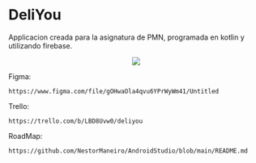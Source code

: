 # DeliYou

Applicacion creada para la asignatura de PMN, programada en kotlin y utilizando firebase.

<p align="center"> <img src="https://user-images.githubusercontent.com/91387558/200191804-ff18b5dc-0667-4622-ba8e-db74298fd507.png"</p>


Figma:
    
    https://www.figma.com/file/gOHwaOla4qvu6YPrWyWm41/Untitled
    
Trello:
    
    https://trello.com/b/LBD8Uvw0/deliyou

RoadMap:
    
    https://github.com/NestorManeiro/AndroidStudio/blob/main/README.md
